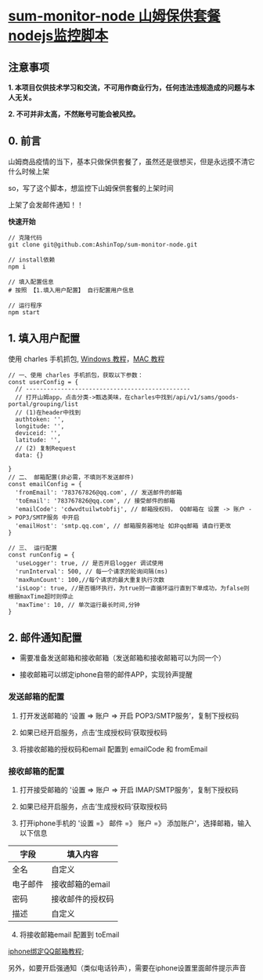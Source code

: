# [sum-monitor-node 山姆保供套餐nodejs监控脚本](https://github.com/AshinTop/sum-monitor-node.git)

## 注意事项

**1. 本项目仅供技术学习和交流，不可用作商业行为，任何违法违规造成的问题与本人无关。**

**2. 不可并非太高，不然账号可能会被风控。**

## 0. 前言

山姆商品疫情的当下，基本只做保供套餐了，虽然还是很想买，但是永远摸不清它什么时候上架

so，写了这个脚本，想监控下山姆保供套餐的上架时间

上架了会发邮件通知！！


**快速开始**

```
// 克隆代码
git clone git@github.com:AshinTop/sum-monitor-node.git

// install依赖
npm i

// 填入配置信息
# 按照 【1.填入用户配置】 自行配置用户信息

// 运行程序
npm start
```


## 1. 填入用户配置

使用 charles 手机抓包, [Windows 教程](https://blog.csdn.net/weixin_54789946/article/details/114879602)，[MAC 教程](https://www.jianshu.com/p/6ec799ecfb15)

```
// 一、使用 charles 手机抓包，获取以下参数：
const userConfig = {
  // -----------------------------------------------
  // 打开山姆app，点击分类->甄选美味，在charles中找到/api/v1/sams/goods-portal/grouping/list
  // (1)在header中找到
  authtoken: '',
  longitude: '',
  deviceid: '',
  latitude: '',
  // (2) 复制Request
  data: {}
    
}
// 二、 邮箱配置(非必需，不填则不发送邮件)
const emailConfig = {
  'fromEmail': '783767826@qq.com', // 发送邮件的邮箱
  'toEmail': '783767826@qq.com', // 接受邮件的邮箱
  'emailCode': 'cdwvdtuilwtobfij', // 邮箱授权码， QQ邮箱在 设置 -> 账户 -> POP3/SMTP服务 中开启
  'emailHost': 'smtp.qq.com', // 邮箱服务器地址 如非qq邮箱 请自行更改
}

// 三、 运行配置
const runConfig = {
  'useLogger': true, // 是否开启logger 调试使用
  'runInterval': 500, // 每一个请求的轮询间隔(ms)
  'maxRunCount': 100,//每个请求的最大重复执行次数
  'isLoop': true, //是否循环执行，为true则一直循环运行直到下单成功，为false则根据maxTime超时则停止
  'maxTime': 10, // 单次运行最长时间,分钟
}

```


## 2. 邮件通知配置

- 需要准备发送邮箱和接收邮箱（发送邮箱和接收邮箱可以为同一个）

- 接收邮箱可以绑定iphone自带的邮件APP，实现铃声提醒

### 发送邮箱的配置

1. 打开发送邮箱的 ‘设置 => 账户  => 开启 POP3/SMTP服务’，复制下授权码

2. 如果已经开启服务，点击’生成授权码‘获取授权码

3. 将接收邮箱的授权码和email 配置到 emailCode 和 fromEmail


### 接收邮箱的配置

1. 打开接受邮箱的 '设置 => 账户  => 开启 IMAP/SMTP服务'，复制下授权码

2. 如果已经开启服务，点击’生成授权码‘获取授权码

3. 打开iphone手机的 '设置 =》 邮件 =》 账户 =》 添加账户'，选择邮箱，输入以下信息

|  字段   | 填入内容  |
|  ----  | ----  |
| 全名  | 自定义 |
| 电子邮件  | 接收邮箱的email |
| 密码  | 接收邮件的授权码 |
| 描述  | 自定义 |

4. 将接收邮箱email 配置到 toEmail

[iphone绑定QQ邮箱教程](https://zhidao.baidu.com/question/1950479000046686868.html?qbl=relate_question_2&word=iphone%D3%CA%BC%FE%D4%F5%C3%B4%CC%ED%BC%D3qq%D3%CA%CF%E4);

另外，如要开启强通知（类似电话铃声），需要在iphone设置里面邮件提示声音
